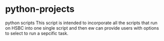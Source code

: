# python-projects
python scripts
This script is intended to incorporate all the scripts that run on HSBC into one single script and then ew can provide users with options to select to run a sepcific task.
